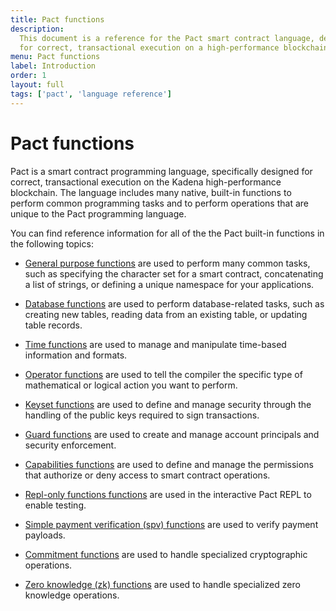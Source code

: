 ```yaml
---
title: Pact functions
description:
  This document is a reference for the Pact smart contract language, designed
  for correct, transactional execution on a high-performance blockchain.
menu: Pact functions
label: Introduction
order: 1
layout: full
tags: ['pact', 'language reference']
---
```


# Pact functions

Pact is a smart contract programming language, specifically designed for correct, transactional execution on the Kadena high-performance blockchain.
The language includes many native, built-in functions to perform common programming tasks and to perform operations that are unique to the Pact programming language.

You can find reference information for all of the the Pact built-in functions in the following topics:

- [General purpose functions](/reference/functions/general) are used to perform many common tasks, such as specifying the character set for a smart contract, concatenating a list of strings, or defining a unique namespace for your applications.

- [Database functions](/reference/functions/database) are used to perform database-related tasks, such as creating new tables, reading data from an existing table, or updating table records.

- [Time functions](/reference/functions/time) are used to manage and manipulate time-based information and formats.

- [Operator functions](/reference/functions/operators) are used to tell the compiler the specific type of mathematical or logical action you want to perform.

- [Keyset functions](/reference/functions/keysets) are used to define and manage security through the handling of the public keys required to sign transactions.
  
- [Guard functions](/reference/functions/guards) are used to create and manage account principals and security enforcement.

- [Capabilities functions](/reference/functions/capabilities) are used to define and manage the permissions that authorize or deny access to smart contract operations.

- [Repl-only functions functions](/reference/functions/repl-only-functions) are used in the interactive Pact REPL to enable testing.

- [Simple payment verification (spv) functions](/reference/functions/spv) are used to verify payment payloads.

- [Commitment functions](/reference/functions/commitments) are used to handle specialized cryptographic operations.

- [Zero knowledge (zk) functions](/reference/functions/zk) are used to handle specialized zero knowledge operations.
